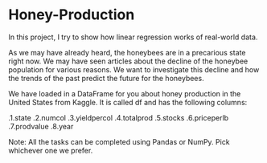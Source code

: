 # Honey-Production

In this project, I try to show how linear regression works of real-world data.

As we may have already heard, the honeybees are in a precarious state right now. We may have seen articles about the decline of the honeybee population for various reasons. We want to investigate this decline and how the trends of the past predict the future for the honeybees.

We have loaded in a DataFrame for you about honey production in the United States from Kaggle. It is called df and has the following columns:

  .1.state
  .2.numcol
  .3.yieldpercol
  .4.totalprod
  .5.stocks
  .6.priceperlb
  .7.prodvalue
  .8.year

Note: All the tasks can be completed using Pandas or NumPy. Pick whichever one we prefer.

